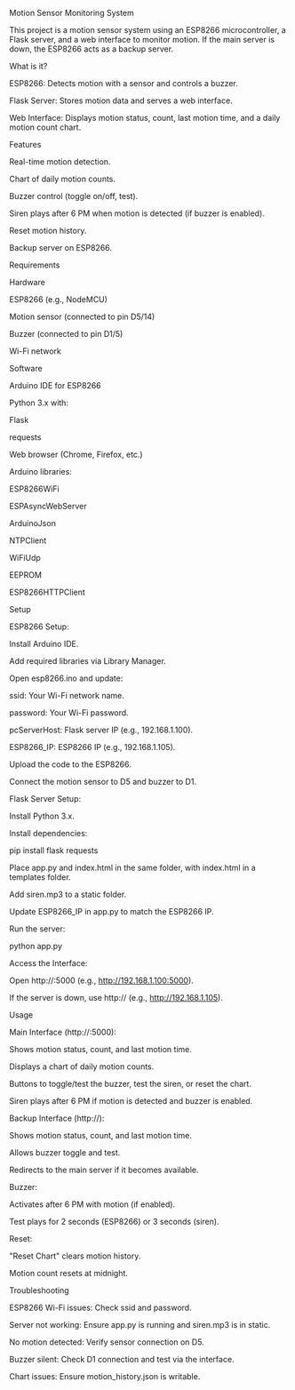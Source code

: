 Motion Sensor Monitoring System

This project is a motion sensor system using an ESP8266 microcontroller, a Flask server, and a web interface to monitor motion. If the main server is down, the ESP8266 acts as a backup server.

What is it?





ESP8266: Detects motion with a sensor and controls a buzzer.



Flask Server: Stores motion data and serves a web interface.



Web Interface: Displays motion status, count, last motion time, and a daily motion count chart.

Features





Real-time motion detection.



Chart of daily motion counts.



Buzzer control (toggle on/off, test).



Siren plays after 6 PM when motion is detected (if buzzer is enabled).



Reset motion history.



Backup server on ESP8266.

Requirements

Hardware





ESP8266 (e.g., NodeMCU)



Motion sensor (connected to pin D5/14)



Buzzer (connected to pin D1/5)



Wi-Fi network

Software





Arduino IDE for ESP8266



Python 3.x with:





Flask



requests



Web browser (Chrome, Firefox, etc.)



Arduino libraries:





ESP8266WiFi



ESPAsyncWebServer



ArduinoJson



NTPClient



WiFiUdp



EEPROM



ESP8266HTTPClient

Setup





ESP8266 Setup:





Install Arduino IDE.



Add required libraries via Library Manager.



Open esp8266.ino and update:





ssid: Your Wi-Fi network name.



password: Your Wi-Fi password.



pcServerHost: Flask server IP (e.g., 192.168.1.100).



ESP8266_IP: ESP8266 IP (e.g., 192.168.1.105).



Upload the code to the ESP8266.



Connect the motion sensor to D5 and buzzer to D1.



Flask Server Setup:





Install Python 3.x.



Install dependencies:

pip install flask requests



Place app.py and index.html in the same folder, with index.html in a templates folder.



Add siren.mp3 to a static folder.



Update ESP8266_IP in app.py to match the ESP8266 IP.



Run the server:

python app.py



Access the Interface:





Open http://<Flask-Server-IP>:5000 (e.g., http://192.168.1.100:5000).



If the server is down, use http://<ESP8266-IP> (e.g., http://192.168.1.105).

Usage





Main Interface (http://<Flask-Server-IP>:5000):





Shows motion status, count, and last motion time.



Displays a chart of daily motion counts.



Buttons to toggle/test the buzzer, test the siren, or reset the chart.



Siren plays after 6 PM if motion is detected and buzzer is enabled.



Backup Interface (http://<ESP8266-IP>):





Shows motion status, count, and last motion time.



Allows buzzer toggle and test.



Redirects to the main server if it becomes available.



Buzzer:





Activates after 6 PM with motion (if enabled).



Test plays for 2 seconds (ESP8266) or 3 seconds (siren).



Reset:





"Reset Chart" clears motion history.



Motion count resets at midnight.

Troubleshooting





ESP8266 Wi-Fi issues: Check ssid and password.



Server not working: Ensure app.py is running and siren.mp3 is in static.



No motion detected: Verify sensor connection on D5.



Buzzer silent: Check D1 connection and test via the interface.



Chart issues: Ensure motion_history.json is writable.
